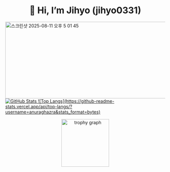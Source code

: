 <h1 align="center">👋 Hi, I’m Jihyo (jihyo0331)</h1>

<p align="center">
  <a href="https://github.com/jihyo0331">
</p>
  <img width="1017" height="241" alt="스크린샷 2025-08-11 오후 5 01 45" src="https://github.com/user-attachments/assets/47e08b9e-0b10-40f5-9a03-073bfd8492c8" />
  <img src="https://github-readme-stats.vercel.app/api?username=jihyo0331&show_icons=true&theme=dark&hide_border=true" alt="GitHub Stats" />
    ![Top Langs](https://github-readme-stats.vercel.app/api/top-langs/?username=anuraghazra&stats_format=bytes)
    
<p align="center">
    <img src="https://github-profile-trophy.vercel.app?username=jihyo0331&theme=dracula&column=-1&row=1&margin-w=8&margin-h=8&no-bg=false&no-frame=false&order=4" height="150" alt="trophy graph"  />

</p>
